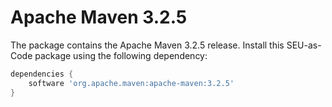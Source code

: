 # Apache Maven 3.2.5

The package contains the Apache Maven 3.2.5 release. Install this SEU-as-Code package using the following dependency:
```groovy
dependencies {
	software 'org.apache.maven:apache-maven:3.2.5'
}
```